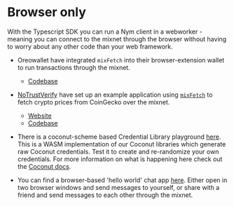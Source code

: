# Browser only
With the Typescript SDK you can run a Nym client in a webworker - meaning you can connect to the mixnet through the browser without having to worry about any other code than your web framework. 

- Oreowallet have integrated `mixFetch` into their browser-extension wallet to run transactions through the mixnet. 
  - [Codebase](https://github.com/oreoslabs/oreowallet-extension/tree/mixFetch) 

- [NoTrustVerify](https://notrustverify.ch/) have set up an example application using [`mixFetch`](https://sdk.nymtech.net/examples/mix-fetch) to fetch crypto prices from CoinGecko over the mixnet. 
  - [Website](https://notrustverify.github.io/mixfetch-examples/) 
  - [Codebase](https://github.com/notrustverify/mixfetch-examples)  

- There is a coconut-scheme based Credential Library playground [here](https://coco-demo.nymtech.net/). This is a WASM implementation of our Coconut libraries which generate raw Coconut credentials. Test it to create and re-randomize your own credentials. For more information on what is happening here check out the [Coconut docs](https://nymtech.net/docs/coconut.html).

- You can find a browser-based 'hello world' chat app [here](https://chat-demo.nymtech.net). Either open in two browser windows and send messages to yourself, or share with a friend and send messages to each other through the mixnet.

